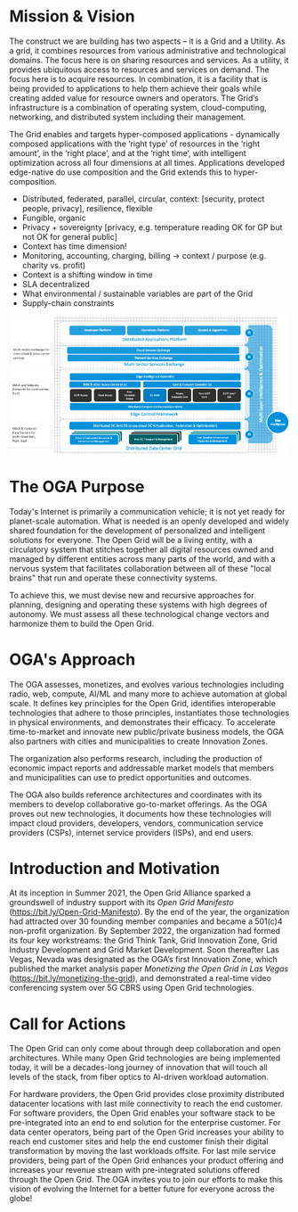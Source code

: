 # Mission & Vision

The construct we are building has two aspects – it is a Grid and a
Utility. As a grid, it combines resources from various administrative
and technological domains. The focus here is on sharing resources and
services. As a utility, it provides ubiquitous access to resources and
services on demand. The focus here is to acquire resources. In
combination, it is a facility that is being provided to applications
to help them achieve their goals while creating added value for
resource owners and operators. The Grid’s infrastructure is a
combination of operating system, cloud-computing, networking, and
distributed system including their management.

The Grid enables and targets hyper-composed applications - dynamically
composed applications with the ‘right type’ of resources in the ‘right
amount’, in the ‘right place’, and at the ‘right time’, with
intelligent optimization across all four dimensions at all
times. Applications developed edge-native do use composition and the
Grid extends this to hyper-composition.

* Distributed, federated, parallel, circular, context: [security,
  protect people, privacy], resilience, flexible 
* Fungible, organic
* Privacy + sovereignty [privacy, e.g. temperature reading OK for GP
  but not OK for general public] 
* Context has time dimension!
* Monitoring, accounting, charging, billing -> context / purpose
  (e.g. charity vs. profit) 
* Context is a shifting window in time
* SLA decentralized
* What environmental / sustainable variables are part of the Grid
* Supply-chain constraints

![High-level illustration of the Grid and its key features.](Grid_highlevel_illustration.png)

# The OGA Purpose

Today's Internet is primarily a communication vehicle; it is not yet ready for planet-scale automation.
What is needed is an openly developed and widely shared foundation for the development of personalized and intelligent solutions for everyone.
The Open Grid will be a living entity, with a circulatory system that stitches together all digital resources owned and managed by different entities
across many parts of the world,
and with a nervous system that facilitates collaboration between
all of these "local brains" that run and operate these connectivity systems.

To achieve this, we must devise new and recursive approaches
for planning, designing and operating these systems with high degrees of autonomy.
We must assess all these technological change vectors and harmonize them to build the Open Grid.

# OGA's Approach

The OGA assesses, monetizes, and evolves
various technologies including radio, web, compute, AI/ML and many more to achieve automation at global scale.
It defines key principles for the Open Grid,
identifies interoperable technologies that adhere to those principles,
instantiates those technologies in physical environments, and demonstrates their efficacy.
To accelerate time-to-market and innovate new public/private business models,
the OGA also partners with cities and municipalities to create Innovation Zones.

The organization also performs research,
including the production of economic impact reports
and addressable market models that members and municipalities can use
to predict opportunities and outcomes.

The OGA also builds reference architectures
and coordinates with its members to develop collaborative go-to-market offerings.
As the OGA proves out new technologies,
it documents how these technologies will impact cloud providers, developers,
vendors, communication service providers (CSPs), internet service providers (ISPs), and end users.

# Introduction and Motivation

At its inception in Summer 2021,
the Open Grid Alliance sparked a groundswell of industry support
with its *Open Grid Manifesto* (https://bit.ly/Open-Grid-Manifesto).
By the end of the year, the organization had attracted over 30 founding member companies
and became a 501(c)4 non-profit organization.
By September 2022, the organization had formed its four key workstreams:
the Grid Think Tank, Grid Innovation Zone, Grid Industry Development and Grid Market Development.
Soon thereafter Las Vegas, Nevada was designated as the OGA’s first Innovation Zone,
which published the market analysis paper *Monetizing the Open Grid in Las Vegas* (https://bit.ly/monetizing-the-grid),
and demonstrated a real-time video conferencing system over 5G CBRS using Open Grid technologies.

# Call for Actions

The Open Grid can only come about through deep collaboration and open architectures.
While many Open Grid technologies are being implemented today,
it will be a decades-long journey of innovation that will touch all levels of the stack,
from fiber optics to AI-driven workload automation.

For hardware providers, the Open Grid provides close proximity
distributed datacenter locations with last mile connectivity to reach
the end customer.  For software providers, the Open Grid enables your
software stack to be pre-integrated into an end to end solution for
the enterprise customer.  For data center operators, being part of the
Open Grid increases your ability to reach end customer sites and help
the end customer finish their digital transformation by moving the
last workloads offsite. For last mile service providers, being part of
the Open Grid enhances your product offering and increases your
revenue stream with pre-integrated solutions offered through the Open
Grid.  The OGA invites you to join our efforts to make this vision of
evolving the Internet for a better future for everyone across the
globe!
